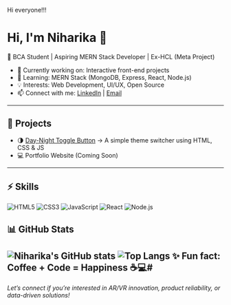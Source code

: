 Hi everyone!!!

# Hi, I'm Niharika 👋  

🌟 BCA Student | Aspiring MERN Stack Developer | Ex-HCL (Meta Project)  

- 🔭 Currently working on: Interactive front-end projects  
- 🌱 Learning: MERN Stack (MongoDB, Express, React, Node.js)  
- 💡 Interests: Web Development, UI/UX, Open Source  
- 📫 Connect with me: [LinkedIn](https://linkedin.com/in/your-profile) | [Email](mailto:youremail@gmail.com)  

---

## 🚀 Projects
- 🌗 [Day-Night Toggle Button](https://github.com/niharikavermaa01/Day-night-button) → A simple theme switcher using HTML, CSS & JS  
- 💻 Portfolio Website (Coming Soon)  

---

## ⚡ Skills
![HTML5](https://img.shields.io/badge/HTML5-E34F26?logo=html5&logoColor=white)
![CSS3](https://img.shields.io/badge/CSS3-1572B6?logo=css3&logoColor=white)
![JavaScript](https://img.shields.io/badge/JavaScript-F7DF1E?logo=javascript&logoColor=black)
![React](https://img.shields.io/badge/React-20232A?logo=react&logoColor=61DAFB)
![Node.js](https://img.shields.io/badge/Node.js-43853D?logo=node.js&logoColor=white)

## 📊 GitHub Stats
![Niharika's GitHub stats](https://github-readme-stats.vercel.app/api?username=niharikavermaa01&show_icons=true&theme=radical)
![Top Langs](https://github-readme-stats.vercel.app/api/top-langs/?username=niharikavermaa01&layout=compact)
✨ Fun fact: Coffee + Code = Happiness ☕💻# 
---

*Let’s connect if you’re interested in AR/VR innovation, product reliability, or data-driven solutions!*
